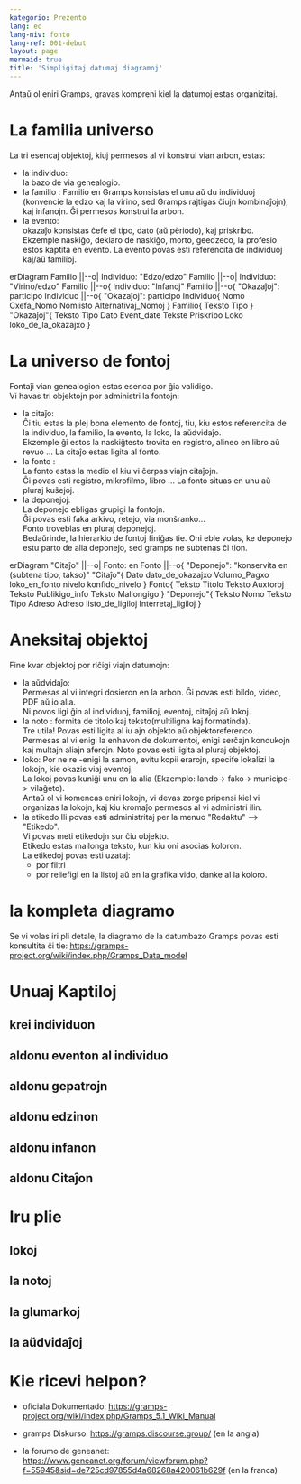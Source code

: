 ```yaml
---
kategorio: Prezento
lang: eo
lang-niv: fonto
lang-ref: 001-debut
layout: page
mermaid: true
title: 'Simpligitaj datumaj diagramoj'
---
```


Antaŭ ol eniri Gramps, gravas kompreni kiel la datumoj estas organizitaj. 

# La familia universo

La tri esencaj objektoj, kiuj permesos al vi konstrui vian arbon, estas:
* la individuo:   
  la bazo de via genealogio.   
* la familio : 
  Familio en Gramps konsistas el unu aŭ du individuoj \(konvencie la edzo kaj la virino, sed Gramps rajtigas ĉiujn kombinaĵojn\), kaj infanojn. Ĝi permesos konstrui la arbon.
* la evento:  
  okazaĵo konsistas ĉefe el tipo, dato \(aŭ pèriodo\), kaj priskribo.   
  Ekzemple naskiĝo, deklaro de naskiĝo, morto, geedzeco, la profesio estos kaptita en evento. 
  La evento povas esti referencita de individuoj kaj/aŭ familioj.

<div class="mermaid">
   erDiagram
     Familio ||--o| Individuo: "Edzo/edzo"
     Familio ||--o| Individuo: "Virino/edzo"
     Familio ||--o{ Individuo: "Infanoj"
     Familio ||--o{ "Okazaĵoj": participo
     Individuo ||--o{ "Okazaĵoj": participo
     Individuo{
       Nomo Cxefa_Nomo
       Nomlisto Alternativaj_Nomoj
     }
     Familio{
       Teksto Tipo
     }
     "Okazaĵoj"{
       Teksto Tipo
       Dato Event_date
       Tekste Priskribo
       Loko loko_de_la_okazajxo
     }

</div>

# La universo de fontoj
Fontaĵi vian genealogion estas esenca por ĝia validigo.   
Vi havas tri objektojn por administri la fontojn:
* la citaĵo:  
  Ĉi tiu estas la plej bona elemento de fontoj, tiu, kiu estos referencita de la individuo, la familio, la evento, la loko, la aŭdvidaĵo.   
  Ekzemple ĝi estos la naskiĝtesto trovita en registro, alineo en libro aŭ revuo ...
  La citaĵo estas ligita al fonto.  
* la fonto :  
  La fonto estas la medio el kiu vi ĉerpas viajn citaĵojn.   
  Ĝi povas esti registro, mikrofilmo, libro ...
La fonto situas en unu aŭ pluraj kuŝejoj.
* la deponejoj:  
  La deponejo ebligas grupigi la fontojn.   
  Ĝi povas esti faka arkivo, retejo, via monŝranko...  
  Fonto troveblas en pluraj deponejoj.   
  Bedaŭrinde, la hierarkio de fontoj finiĝas tie. Oni eble volas, ke deponejo estu parto de alia deponejo, sed gramps ne subtenas ĉi tion.
<div class="mermaid">
   erDiagram
     "Cita&jcirc;o" ||--o| Fonto: en
     Fonto ||--o{ "Deponejo": "konservita en (subtena tipo, takso)"
     "Cita&jcirc;o"{
       Dato dato_de_okazajxo
       Volumo_Pagxo loko_en_fonto
       nivelo konfido_nivelo
     }
     Fonto{
       Teksto Titolo
       Teksto Auxtoroj
       Teksto Publikigo_info
       Teksto Mallongigo
     }
     "Deponejo"{
       Teksto Nomo
       Teksto Tipo
       Adreso Adreso
       listo_de_ligiloj Interretaj_ligiloj
     }
</div>

# Aneksitaj objektoj
Fine kvar objektoj por riĉigi viajn datumojn:
* la aŭdvidaĵo:  
   Permesas al vi integri dosieron en la arbon. Ĝi povas esti bildo, video, PDF aŭ io alia.  
   Ni povos ligi ĝin al individuoj, familioj, eventoj, citaĵoj aŭ lokoj.   
* la noto : 
   formita de titolo kaj teksto\(multiligna kaj formatinda\).  
   Tre utila! Povas esti ligita al iu ajn objekto aŭ objektoreferenco.
   Permesas al vi enigi la enhavon de dokumentoj, enigi serĉajn kondukojn kaj multajn aliajn aferojn.
   Noto povas esti ligita al pluraj objektoj.
* loko: 
  Por ne re -enigi la samon, evitu kopii erarojn, specife lokalizi la lokojn, kie okazis viaj eventoj.   
  La lokoj povas kuniĝi unu en la alia \(Ekzemplo: lando-> fako-> municipo-> vilaĝeto\).   
  Antaŭ ol vi komencas eniri lokojn, vi devas zorge pripensi kiel vi organizas la lokojn, kaj kiu kromaĵo permesos al vi administri ilin.
* la etikedo
  Ili povas esti administritaj per la menuo "Redaktu" --> "Etikedo".  
  Vi povas meti etikedojn sur ĉiu objekto.  
  Etikedo estas mallonga teksto, kun kiu oni asocias koloron.   
  La etikedoj povas esti uzataj:
  * por filtri
  * por reliefigi en la listoj aŭ en la grafika vido, danke al la koloro. 

# la kompleta diagramo
Se vi volas iri pli detale, la diagramo de la datumbazo Gramps povas esti konsultita ĉi tie: <https://gramps-project.org/wiki/index.php/Gramps_Data_model>


# Unuaj Kaptiloj
## krei individuon
## aldonu eventon al individuo
## aldonu gepatrojn
## aldonu edzinon
## aldonu infanon
## aldonu Citaĵon

# Iru plie
## lokoj
## la notoj
## la glumarkoj
## la aŭdvidaĵoj


# Kie ricevi helpon?
* oficiala Dokumentado: <https://gramps-project.org/wiki/index.php/Gramps_5.1_Wiki_Manual>

* gramps Diskurso: <https://gramps.discourse.group/> \(en la angla\)

* la forumo de geneanet: <https://www.geneanet.org/forum/viewforum.php?f=55945&sid=de725cd97855d4a68268a420061b629f> \(en la franca\)

